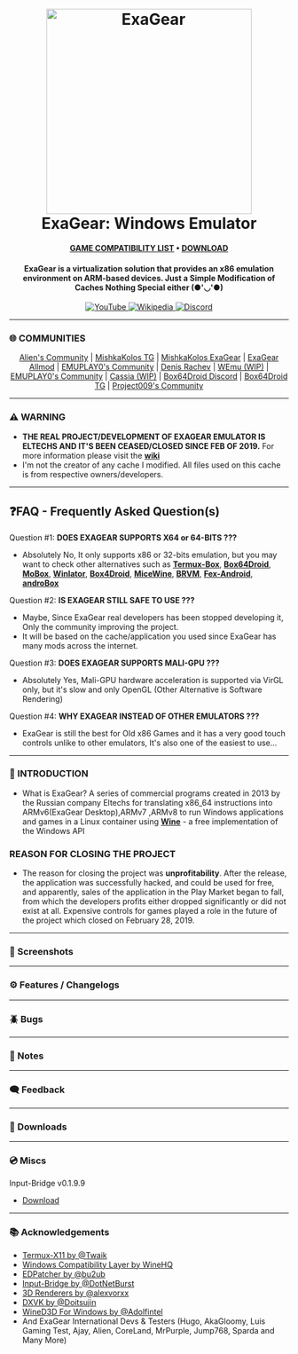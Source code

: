 <h1 align="center">
  <br>
  <a href="#"><img src="https://raw.githubusercontent.com/XHYN-PH/exagear-302/main/logo/eltechs-sq-512-nopub.png" alt="ExaGear" width="370"></a>
  <br>
  <b>ExaGear: Windows Emulator</b>
  <br>
</h1>

<p align="center">
      <b><a href="https://github.com/XHYN-PH/exagear-302/issues">GAME COMPATIBILITY LIST</a> • <a href="#-downloads">DOWNLOAD</a></b>
</p>

<h4 align="center">ExaGear is a virtualization solution that provides an x86 emulation environment on ARM-based devices. Just a Simple Modification of Caches Nothing Special either (●'◡'●)
</h4>

<p align="center">
    <a href="https://youtube.com/@xhyn_ph">
        <img src="https://img.shields.io/badge/YouTube-red?color=bd2c00&label=SUBSCRIBE&logo=youtube&logoColor=white"
            alt="YouTube">
     <a href="https://exagear.wiki">
        <img src="https://img.shields.io/badge/Wikipedia-%23000000.svg?color=6cc644&label=ExaGear&logo=wikipedia&logoColor=white"
            alt="Wikipedia">
     </a>
    <a href="https://discord.com/invite/q842JB4gCm">
        <img src="https://img.shields.io/discord/398318088170242053?color=5865F2&label=EmuGear&logo=discord&logoColor=white"
            alt="Discord">
    </a>
</p>

---

### 🌐 COMMUNITIES
<p align="center">
  <a href="https://t.me/exageartesting">Alien's Community</a> |
  <a href="https://t.me/MishkaKolosExagear">MishkaKolos TG</a> |
  <a href="https://discord.com/invite/qJ4HvDt">MishkaKolos ExaGear</a> |
  <a href="https://t.me/exagearallmod">ExaGear Allmod</a> |
  <a href="https://discord.gg/XpbEp3dWv3">EMUPLAY0's Community</a> |
  <a href="https://t.me/denis_rachev2">Denis Rachev</a> |
  <a href="https://t.me/+IubWjXHbtScwOWQy">WEmu (WIP)</a> |
  <a href="https://discord.gg/XpbEp3dWv3">EMUPLAY0's Community</a> |
  <a href="https://discord.gg/XnbXNQM">Cassia (WIP)</a> |
  <a href="https://discord.gg/thjpZ4P7Bm">Box64Droid Discord</a> |
  <a href="https://t.me/box64droidchat">Box64Droid TG</a> |
  <a href="https://discord.com/invite/GAg9eYg24G">Project009's Community</a>
</p>

---

### ⚠️ WARNING
- **THE REAL PROJECT/DEVELOPMENT OF EXAGEAR EMULATOR IS ELTECHS AND IT'S BEEN CEASED/CLOSED SINCE FEB OF 2019.** For more information please visit the **[wiki](https://exagear.wiki)**
- I'm not the creator of any cache I modified. All files used on this cache is from respective owners/developers.

---

## ❓FAQ - Frequently Asked Question(s)
Question #1: **DOES EXAGEAR SUPPORTS X64 or 64-BITS ???**
- Absolutely No, It only supports x86 or 32-bits emulation, but you may want to check other alternatives such as **[Termux-Box](https://github.com/olegos2/termux-box)**, **[Box64Droid](https://github.com/Ilya114/Box64Droid)**, **[MoBox](https://github.com/olegos2/mobox)**, **[Winlator](https://github.com/brunodev85/winlator)**, **[Box4Droid](https://github.com/Herick75/Box4Droid)**, **[MiceWine](https://github.com/KreitinnSoftware/MiceWine)**, **[BRVM](https://github.com/Gamelover7825/BRVM)**, **[Fex-Android](https://github.com/AllPlatform/Fex-Android)**, **[androBox](https://github.com/Pipetto-crypto/androBox)**

Question #2: **IS EXAGEAR STILL SAFE TO USE ???**
- Maybe, Since ExaGear real developers has been stopped developing it, Only the community improving the project.
- It will be based on the cache/application you used since ExaGear has many mods across the internet.

Question #3: **DOES EXAGEAR SUPPORTS MALI-GPU ???**
- Absolutely Yes, Mali-GPU hardware acceleration is supported via VirGL only, but it's slow and only OpenGL (Other Alternative is Software Rendering)

Question #4: **WHY EXAGEAR INSTEAD OF OTHER EMULATORS ???**
- ExaGear is still the best for Old x86 Games and it has a very good touch controls unlike to other emulators, It's also one of the easiest to use...

---

### 📄 INTRODUCTION
- What is ExaGear? A series of commercial programs created in 2013 by the Russian company Eltechs for translating x86_64 instructions into ARMv6(ExaGear Desktop),ARMv7 ,ARMv8 to run Windows applications and games in a Linux container using **[Wine](https://www.winehq.org/)** - a free implementation of the Windows API

### REASON FOR CLOSING THE PROJECT
- The reason for closing the project was **unprofitability**. After the release, the application was successfully hacked, and could be used for free, and apparently, sales of the application in the Play Market began to fall, from which the developers profits either dropped significantly or did not exist at all. Expensive controls for games played a role in the future of the project which closed on February 28, 2019.

----

### 📲 Screenshots

---

### ⚙️ Features / Changelogs

---

### 🪲 Bugs

---

### 📝 Notes

---

### 🗨️ Feedback

---

### 🔗 Downloads

---

### 💿 Miscs
Input-Bridge v0.1.9.9
- [Download](https://cdn.discordapp.com/attachments/1066960343651340348/1091712585084190861/InputBridge_v0.1.9.9.apk)

---

### 📚 Acknowledgements

 - [Termux-X11 by @Twaik](https://github.com/twaik/)
 - [Windows Compatibility Layer by WineHQ](https://www.winehq.org/)
 - [EDPatcher by @bu2ub](https://github.com/ewt45/)
 - [Input-Bridge by @DotNetBurst](https://github.com/DotNetBurst/)
 - [3D Renderers by @alexvorxx](https://github.com/alexvorxx/)
 - [DXVK by @Doitsujin](https://github.com/doitsujin/dxvk)
 - [WineD3D For Windows by @Adolfintel](https://github.com/adolfintel/wined3d4win)
 - And ExaGear International Devs & Testers (Hugo, AkaGloomy, Luis Gaming Test, Ajay, Alien, CoreLand, MrPurple, Jump768, Sparda and Many More)
